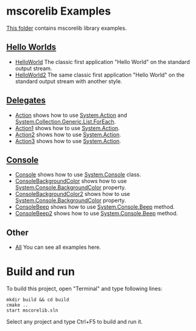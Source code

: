 # mscorelib Examples

[This folder](.) contains mscorelib library examples.

## [Hello Worlds](HelloWorlds/README.md)

* [HelloWorld](HelloWorlds/HelloWorld/README.md) The classic first application "Hello World" on the standard output stream.
* [HelloWorld2](HelloWorlds/HelloWorld2/README.md) The same classic first application "Hello World" on the standard output stream with another style.

## [Delegates](Delegates/README.md)

* [Action](Delegates/Action/README.md) shows how to use  [System.Action](https://learn.microsoft.com/en-us/dotnet/api/system.action) and [System.Collection.Generic.List.ForEach](https://learn.microsoft.com/en-us/dotnet/api/system.collections.generic.list-1.foreach#system-collections-generic-list-foreach(system-action(()))).
* [Action1](Delegates/Action1/README.md) shows how to use  [System.Action](https://learn.microsoft.com/en-us/dotnet/api/system.action).
* [Action2](Delegates/Action2/README.md) shows how to use  [System.Action](https://learn.microsoft.com/en-us/dotnet/api/system.action).
* [Action3](Delegates/Action3/README.md) shows how to use  [System.Action](https://learn.microsoft.com/en-us/dotnet/api/system.action).

## [Console](Console/README.md)

* [Console](Console/Console/README.md) shows how to use [System.Console](https://learn.microsoft.com/en-us/dotnet/api/system.console) class.
* [ConsoleBackgroundColor](Console/ConsoleBackgroundColor/README.md) shows how to use [System.Console.BackgroundColor](https://learn.microsoft.com/en-us/dotnet/api/system.console.backgroundcolor) property.
* [ConsoleBackgroundColor2](Console/ConsoleBackgroundColor2/README.md) shows how to use [System.Console.BackgroundColor](https://learn.microsoft.com/en-us/dotnet/api/system.console.backgroundcolor) property.
* [ConsoleBeep](Console/ConsoleBeep/README.md) shows how to use [System.Console.Beep](https://learn.microsoft.com/en-us/dotnet/api/system.console.beep) method.
* [ConsoleBeep2](Console/ConsoleBeep2/README.md) shows how to use [System.Console.Beep](https://learn.microsoft.com/en-us/dotnet/api/system.console.beep) method.

## Other
* [All](.) You can see all examples here. 

# Build and run

To build this project, open "Terminal" and type following lines:

```batch
mkdir build && cd build
cmake ..
start mscorelib.sln
```

Select any project and type Ctrl+F5 to build and run it.


